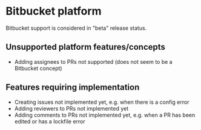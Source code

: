 # Bitbucket platform

Bitbucket support is considered in "beta" release status.

## Unsupported platform features/concepts

- Adding assignees to PRs not supported (does not seem to be a Bitbucket concept)

## Features requiring implementation

- Creating issues not implemented yet, e.g. when there is a config error
- Adding reviewers to PRs not implemented yet
- Adding comments to PRs not implemented yet, e.g. when a PR has been edited or has a lockfile error

